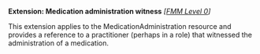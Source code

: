 **Extension: Medication administration witness**  *[[FMM Level 0](guidance.html)]*

This extension applies to the MedicationAdministration resource and provides a reference to a practitioner (perhaps in a role) that witnessed the administration of a medication.


